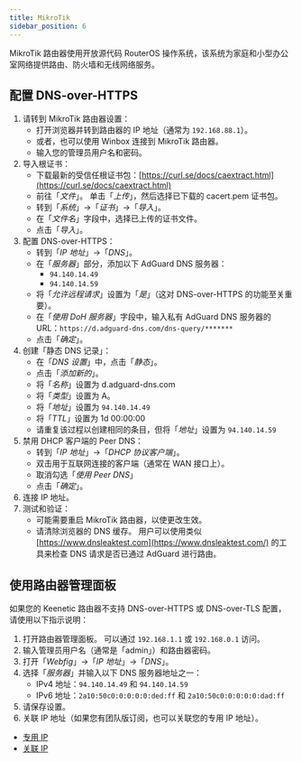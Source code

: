 ```yaml
---
title: MikroTik
sidebar_position: 6
---
```


MikroTik 路由器使用开放源代码 RouterOS 操作系统，该系统为家庭和小型办公室网络提供路由、防火墙和无线网络服务。

## 配置 DNS-over-HTTPS

1. 请转到 MikroTik 路由器设置：
   - 打开浏览器并转到路由器的 IP 地址（通常为 `192.168.88.1`）。
   - 或者，也可以使用 Winbox 连接到 MikroTik 路由器。
   - 输入您的管理员用户名和密码。
2. 导入根证书：
   - 下载最新的受信任根证书包：[https://curl.se/docs/caextract.html](https://curl.se/docs/caextract.html)
   - 前往「_文件_」。 单击「_上传_」，然后选择已下载的 cacert.pem 证书包。
   - 转到「_系统_」→「_证书_」→「_导入_」。
   - 在「_文件名_」字段中，选择已上传的证书文件。
   - 点击「_导入_」。
3. 配置 DNS-over-HTTPS：
   - 转到「_IP 地址_」→「_DNS_」。
   - 在「_服务器_」部分，添加以下 AdGuard DNS 服务器：
     - `94.140.14.49`
     - `94.140.14.59`
   - 将「_允许远程请求_」设置为「_是_」（这对 DNS-over-HTTPS 的功能至关重要）。
   - 在「_使用 DoH 服务器_」字段中，输入私有 AdGuard DNS 服务器的 URL：`https://d.adguard-dns.com/dns-query/*******`
   - 点击「_确定_」。
4. 创建「静态 DNS 记录」：
   - 在「_DNS 设置_」中，点击「_静态_」。
   - 点击「_添加新的_」。
   - 将「_名称_」设置为 d.adguard-dns.com
   - 将「_类型_」设置为 A。
   - 将「_地址_」设置为 `94.140.14.49`
   - 将「_TTL_」设置为 1d 00:00:00
   - 请重复该过程以创建相同的条目，但将「_地址_」设置为 `94.140.14.59`
5. 禁用 DHCP 客户端的 Peer DNS：
   - 转到「_IP 地址_」→「_DHCP 协议客户端_」。
   - 双击用于互联网连接的客户端（通常在 WAN 接口上）。
   - 取消勾选「_使用 Peer DNS_」
   - 点击「_确定_」。
6. 连接 IP 地址。
7. 测试和验证：
   - 可能需要重启 MikroTik 路由器，以使更改生效。
   - 请清除浏览器的 DNS 缓存。 用户可以使用类似 [https://www.dnsleaktest.com](https://www.dnsleaktest.com/) 的工具来检查 DNS 请求是否已通过 AdGuard 进行路由。

## 使用路由器管理面板

如果您的 Keenetic 路由器不支持 DNS-over-HTTPS 或 DNS-over-TLS 配置，请使用以下指示说明：

1. 打开路由器管理面板。 可以通过 `192.168.1.1` 或 `192.168.0.1` 访问。
2. 输入管理员用户名（通常是「admin」）和路由器密码。
3. 打开「_Webfig_」→「_IP 地址_」→「_DNS_」。
4. 选择「_服务器_」并输入以下 DNS 服务器地址之一：
   - IPv4 地址：`94.140.14.49` 和 `94.140.14.59`
   - IPv6 地址：`2a10:50c0:0:0:0:0:ded:ff` 和 `2a10:50c0:0:0:0:0:dad:ff`
5. 请保存设置。
6. 关联 IP 地址（如果您有团队版订阅，也可以关联您的专用 IP 地址）。

- [专用 IP](/private-dns/connect-devices/other-options/dedicated-ip.md)
- [关联 IP](/private-dns/connect-devices/other-options/linked-ip.md)

